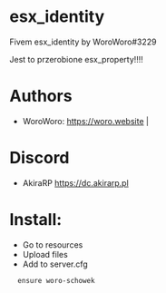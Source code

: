 # esx_identity
Fivem esx_identity by WoroWoro#3229

Jest to przerobione esx_property!!!!

# Authors

* WoroWoro: https://woro.website | 

# Discord 

* AkiraRP https://dc.akirarp.pl

# Install:

* Go to resources
* Upload files
* Add to server.cfg
```
  ensure woro-schowek
```

